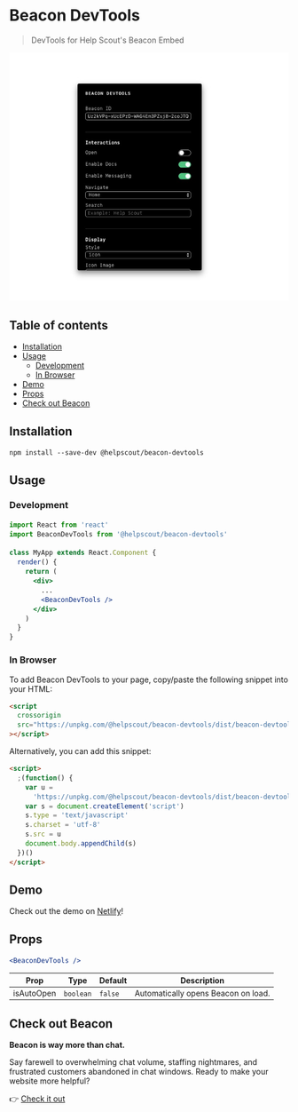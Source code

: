 # Beacon DevTools

> DevTools for Help Scout's Beacon Embed

![Beacon DevTools](https://raw.githubusercontent.com/helpscout/beacon-devtools/master/images/beacon-devtools-prev.jpg)

## Table of contents

<!-- START doctoc generated TOC please keep comment here to allow auto update -->
<!-- DON'T EDIT THIS SECTION, INSTEAD RE-RUN doctoc TO UPDATE -->

- [Installation](#installation)
- [Usage](#usage)
  - [Development](#development)
  - [In Browser](#in-browser)
- [Demo](#demo)
- [Props](#props)
- [Check out Beacon](#check-out-beacon)

<!-- END doctoc generated TOC please keep comment here to allow auto update -->

## Installation

```
npm install --save-dev @helpscout/beacon-devtools
```

## Usage

### Development

```jsx
import React from 'react'
import BeaconDevTools from '@helpscout/beacon-devtools'

class MyApp extends React.Component {
  render() {
    return (
      <div>
        ...
        <BeaconDevTools />
      </div>
    )
  }
}
```

### In Browser

To add Beacon DevTools to your page, copy/paste the following snippet into your HTML:

```html
<script
  crossorigin
  src="https://unpkg.com/@helpscout/beacon-devtools/dist/beacon-devtools.umd.js"
></script>
```

Alternatively, you can add this snippet:

```html
<script>
  ;(function() {
    var u =
      'https://unpkg.com/@helpscout/beacon-devtools/dist/beacon-devtools.umd.js'
    var s = document.createElement('script')
    s.type = 'text/javascript'
    s.charset = 'utf-8'
    s.src = u
    document.body.appendChild(s)
  })()
</script>
```

## Demo

Check out the demo on [Netlify](https://beacon-devtools.netlify.com/)!

## Props

```jsx
<BeaconDevTools />
```

| Prop       | Type      | Default | Description                         |
| ---------- | --------- | ------- | ----------------------------------- |
| isAutoOpen | `boolean` | `false` | Automatically opens Beacon on load. |

## Check out Beacon

**Beacon is way more than chat.**

Say farewell to overwhelming chat volume, staffing nightmares, and frustrated customers abandoned in chat windows. Ready to make your website more helpful?

👉 [Check it out](https://www.helpscout.net/live-chat/)
